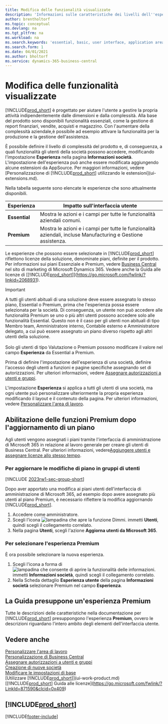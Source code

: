 ```yaml
---
title: Modifica delle funzionalità visualizzate
description: 'Informazioni sulle caratteristiche dei livelli dell''esperienza utente Essential e Premium che hanno effetto su interfaccia utente, aree di applicazione e società.'
author: brentholtorf
ms.topic: conceptual
ms.devlang: na
ms.tgt_pltfrm: na
ms.workload: na
ms.search.keywords: 'essential, basic, user interface, application area, experience'
ms.search.form: 1
ms.date: 04/01/2021
ms.author: bholtorf
ms.service: dynamics-365-business-central
---
```

# Modifica delle funzionalità visualizzate
[!INCLUDE[prod_short](includes/prod_short.md)] è progettato per aiutare l'utente a gestire la propria attività indipendentemente dalle dimensioni e dalla complessità. Alla base del prodotto sono disponibili funzionalità essenziali, come la gestione di report finanziari, vendite, acquisti e magazzino. Con l'aumentare della complessità aziendale,è possibile ad esempio attivare la funzionalità per la produzione e la gestione dell'assistenza.

È possibile definire il livello di complessità del prodotto e, di conseguenza, a quali funzionalità gli utenti della società possono accedere, modificando l'impostazione **Esperienza** nella pagina **Informazioni società**. L'impostazione dell'esperienza può anche essere modificata aggiungendo alcune estensioni da AppSource. Per maggiori informazioni, vedere [Personalizzazione di [!INCLUDE[prod_short](includes/prod_short.md)] utilizzando le estensioni](ui-extensions.md).

Nella tabella seguente sono elencate le esperienze che sono attualmente disponibili.

| Esperienza | Impatto sull'interfaccia utente |
| --- | --- |
| **Essential** |Mostra le azioni e i campi per tutte le funzionalità aziendali comuni.|
| **Premium** |Mostra le azioni e i campi per tutte le funzionalità aziendali, incluse Manufacturing e Gestione assistenza.|

Le esperienze che possono essere selezionate in [!INCLUDE[prod_short](includes/prod_short.md)] riflettono licenze della soluzione, denominate piani, definite per il prodotto. Per informazioni sui piani Essenziale e Premium, vedere [Business Central](https://go.microsoft.com/fwlink/?linkid=870242) nel sito di marketing di Microsoft Dynamics 365. Vedere anche la Guida alle licenze di [[!INCLUDE[prod_short](includes/prod_short.md)]](https://go.microsoft.com/fwlink/?linkid=2068931).

> [!IMPORTANT]  
> A tutti gli utenti abituali di una soluzione deve essere assegnato lo stesso piano, Essential o Premium, prima che l'esperienza possa essere selezionata per la società. Di conseguenza, un utente non può accedere alle funzionalità Premium se uno o più altri utenti possono accedere solo alle funzionalità Essential. Questo non è il caso per gli utenti non abituali di tipo Membro team, Amministratore interno, Contabile esterno e Amministratore delegato, a cui può essere assegnato un piano diverso rispetto agli altri utenti della soluzione.<br /><br /> Solo gli utenti di tipo Valutazione o Premium possono modificare il valore nel campo **Esperienza** da Essential a Premium.

Prima di definire l'impostazione dell'esperienza di una società, definire l'accesso degli utenti a funzioni e pagine specifiche assegnando set di autorizzazioni. Per ulteriori informazioni, vedere [Assegnare autorizzazioni a utenti e gruppi](ui-define-granular-permissions.md).

L'impostazione **Esperienza** si applica a tutti gli utenti di una società, ma ogni utente può personalizzare ulteriormente la propria esperienza modificando il layout e il contenuto della pagina. Per ulteriori informazioni, vedere [Personalizzare l'area di lavoro](ui-personalization-user.md).

## Abilitazione delle funzioni Premium dopo l'aggiornamento di un piano
Agli utenti vengono assegnati i piani tramite l'interfaccia di amministrazione di Microsoft 365 in relazione al lavoro generale per creare gli utenti di Business Central. Per ulteriori informazioni, vedere[Aggiungere utenti e assegnare licenze allo stesso tempo](/microsoft-365/admin/add-users/add-users?view=o365-worldwide&preserve-view=true).

### Per aggiornare le modifiche di piano in gruppi di utenti

[!INCLUDE [2023rw1-sec-group-short](includes/2023rw1-sec-group-short.md)]

Dopo aver apportato una modifica ai piani utenti dell'interfaccia di amministrazione di Microsoft 365, ad esempio dopo avere assegnato più utenti al piano Premium, è necessario riflettere la modifica aggiornando [!INCLUDE[prod_short](includes/prod_short.md)].

1. Accedere come amministratore.
2. Scegli l'icona ![lampadina che apre la funzione Dimmi.](media/ui-search/search_small.png "Dimmi cosa vuoi fare") immetti **Utenti**, quindi scegli il collegamento correlato.
3. Nella pagina **Utenti**, scegli l'azione **Aggiorna utenti da Microsoft 365**.

### Per selezionare l'esperienza Premium
È ora possibile selezionare la nuova esperienza.
1. Scegli l'icona a forma di ![lampadina che consente di aprire la funzionalità delle informazioni.](media/ui-search/search_small.png "Dimmi cosa vuoi fare") immetti **Informazioni società**, quindi scegli il collegamento correlato.
2. Nella Scheda dettaglio **Esperienza utente** della pagina **Informazioni società** selezionare Premium nel campo **Esperienza**.

## La Guida presuppone un'esperienza Premium
Tutte le descrizioni delle caratteristiche nella documentazione per [!INCLUDE[prod_short](includes/prod_short.md)] presuppongono l'esperienza **Premium**, ovvero le descrizioni riguardano l'intero ambito degli elementi dell'interfaccia utente.

## Vedere anche
[Personalizzare l'area di lavoro](ui-personalization-user.md)  
[Personalizzazione di Business Central](ui-customizing-overview.md)  
[Assegnare autorizzazioni a utenti e gruppi](ui-define-granular-permissions.md)  
[Creazione di nuove società](about-new-company.md)  
[Modificare le impostazioni di base](ui-change-basic-settings.md)  
[Utilizzare [!INCLUDE[prod_short](includes/prod_short.md)]](ui-work-product.md)  
[[!INCLUDE[prod_short](includes/prod_short.md)] Guida alle licenze](https://go.microsoft.com/fwlink/?LinkId=871590&clcid=0x409)

## [!INCLUDE[prod_short](includes/free_trial_md.md)]  


[!INCLUDE[footer-include](includes/footer-banner.md)]